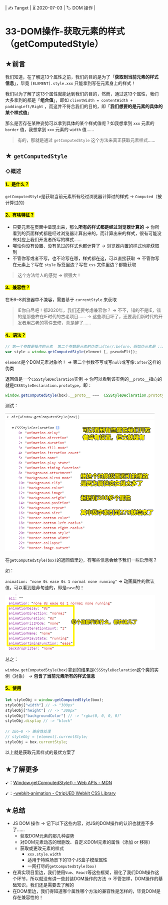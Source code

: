 | ✍️ Tangxt | ⏳ 2020-07-03 | 🏷️ DOM 操作 |

# 33-DOM操作-获取元素的样式（getComputedStyle）

## ★前言

我们知道，在了解这13个属性之前，我们的目的是为了「**获取到当前元素的样式信息**」，毕竟 `[ELEMENT].style.xxx` 只能拿到写在元素身上的样式！

我们以为了解了这13个属性就能达到我们的目的，然而，通过这13个属性，我们大多拿到的都是「**组合值**」，即如 `clientWidth = contentWidth + paddingLeft/Right` ，而这并不符合我们的目的，即「**我们想要的是元素的具体的某个样式值**」

那么是否存在某种姿势可以拿到具体的某个样式值呢？如我想拿到 `xxx` 元素的 `border` 值，我想拿到 `xxx` 元素的 `width` 值……

> 有的，那就是通过 `getComputedStyle` 这个方法来真正获取元素样式……

## ★ `getComputedStyle`

### ◇概述

#### <mark>1、是什么？</mark>

`getComputedStyle`是获取当前元素所有经过浏览器计算过的样式 -> `Computed`（被计算过的）

#### <mark>2、有啥特征？</mark>

* 只要元素在页面中呈现出来，那么**所有的样式都是经过浏览器计算的** -> 你所看到的页面样式都是经过浏览器计算出来的，而计算出来的样式，很有可能没有对应上我们开发者所写的样式……
* 哪怕你没有设置、没有见过的样式也都计算了 -> 浏览器内置的样式也能获取到
* 不管你写或者不写，也不论写在哪，样式都在这，可以直接获取 -> 不管你写在元素上？写在 `style` 标签里边？写在 `css` 文件里边？都能获取

> 这个方法给人的感觉 -> 很强大！

#### <mark>3、兼容性？</mark>

在IE6~8浏览器中不兼容，需要基于 `currentStyle` 来获取

> IE你自尽吧！都2020年，我们还要考虑兼容你？ -> 不不，错的不是IE，错的是那些杵在IE时代的古老项目…… -> 这些项目坏了，还要我们新时代的开发者用古老的零件去修，真是醉了……

#### <mark>4、语法？</mark>

``` js
// 第一个参数是操作的元素  第二个参数是元素的伪类:after/:before，假如伪元素是 ::after ，样式写的是 h3::after，那么第二个参数就得是伪类 :after 这种写法
var style = window.getComputedStyle(element [, pseudoElt]);
```

`element`是个DOM元素对象哈！ -> 第二个参数不写或写`null`或写像`:after`这样的伪类

返回值是一个`CSSStyleDeclaration`实例 -> 你可以看到该实例的`__proto__`指向的就是`CSSStyleDeclaration.prototype`，即：

``` js
window.getComputedStyle(box).__proto__ ===  CSSStyleDeclaration.prototype // -> true
```

测试：

![测试](assets/img/2020-07-04-16-10-40.png)

在`getComputedStyle(box)`的返回值里边，有哪些信息会给予我们一些启示呢？

如：

`animation: "none 0s ease 0s 1 normal none running"` -> 动画属性的默认值，可以看到是非匀速的，即是`ease`的！

![animation默认值](assets/img/2020-07-04-16-18-02.png)

总之：

`window.getComputedStyle(box)`拿到的结果是`CSSStyleDeclaration`这个类的实例（对象） -> **包含了当前元素所有的样式信息**

#### <mark>5、使用</mark>

``` js
let styleObj = window.getComputedStyle(box);
styleObj["width"] // -> "300px"
styleObj["height"] // -> "300px"
styleObj["backgroundColor"] // -> "rgba(0, 0, 0, 0)"
styleObj.display // -> "block"

// IE6~8 -> 兼容性处理
// styleObj = [element].currentStyle;
styleObj = box.currentStyle;
```

以上就是获取元素样式的最优方案了

## ★了解更多

➹：[Window.getComputedStyle() - Web APIs - MDN](https://developer.mozilla.org/en-US/docs/Web/API/Window/getComputedStyle)

➹：[-webkit-animation - CtripUED Webkit CSS Library](http://ic4.github.io/webkitcss/prop/animation.html)

## ★总结

- JS DOM 操作 -> 记下以下这些内容，对JS的DOM操作的认识也就差不多了……
  - 获取DOM元素的那几种姿势
  - 对DOM元素动态的增删改、自定义DOM元素的属性（添加 or 移除）
  - 获取或更改元素的样式
    - `xxx.style.width`
    - 适用于特殊场景下的13个JS盒子模型属性
    - 一网打尽的`getComputedStyle(box)`
- 在真实项目里边，我们使用`Vue`、`React`等这些框架，弱化了我们DOM操作这个环节，所以就没有讲一些封装DOM操作的方法 -> 不管怎样，DOM操作的基础知识，我们还是需要去了解的
- 在DOM里边，我们得知道哪个属性哪个方法的兼容性是怎样的，毕竟DOM是存在兼容性的！























